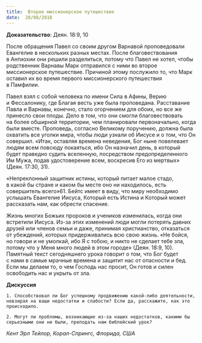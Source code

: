 ```yaml
---
title:  Второе миссионерское путешествие
date:  28/08/2018
---
```


**Доказательство**: Деян. 18:9, 10

После обращения Павел со своим другом Варнавой проповедовали Евангелие в нескольких разных местах. После благовествования в Антиохии они решили разделиться, потому что Павел не хотел, чтобы родственник Варнавы Марк отправился с ними во второе миссионерское путешествие. Причиной этому послужило то, что Марк оставил их во время первого миссионерского путешествия в Памфилии.

Павел взял с собой человека по имени Сила в Афины, Верию и Фессалонику, где Благая весть уже была проповедана. Расставание Павла и Варнавы, конечно, стало огорчением для обоих, но все же принесло свои плоды. Дело в том, что они смогли благовествовать на более обширной территории, чем планировали первоначально, когда были вместе. Проповедь, согласно Великому поручению, должна была охватить все уголки мира, чтобы люди узнали об Иисусе и о том, что Он совершил. «Итак, оставляя времена неведения, Бог ныне повелевает людям всем повсюду покаяться, ибо Он назначил день, в который будет праведно судить вселенную, посредством предопределенного Им Мужа, подав удостоверение всем, воскресив Его из мертвых» (Деян. 17:30, 31).

«Непреклонный защитник истины, который питает малое стадо, в какой бы стране и каком бы месте оно ни находилось, есть совершитель всего»61. Бейтс имеет в виду, что миру необходимо услышать Евангелие Иисуса, Который есть Истина и Который может рассказать нам, как обрести спасение.

Жизнь многих Божьих пророков и учеников изменилась, когда они встретили Иисуса. Из-за этих изменений люди могли потерять давних друзей или членов семьи и даже, принимая христианство, отказаться от убеждений, которых придерживались всю свою жизнь. «Не бойся, но говори и не умолкай, ибо Я с тобою, и никто не сделает тебе зла, потому что у Меня много людей в этом городе» (Деян. 18:9, 10). Памятный текст сегодняшнего урока говорит о том, что Бог будет с нами в самые мрачные времена и защитит нас от опасности и бед. Если мы делаем то, о чем Господь нас просит, Он готов и силен освободить нас и укрыть от зла.

**Дискуссия**

`1.	Способствовал ли Бог успешному продвижению какой-либо деятельности, невзирая на ваши недостатки и слабости? Если да, расскажите, как это происходило.`

`2.	Могут ли проблемы, возникающие из-за наших недостатков, какими бы серьезными они ни были, преподать нам библейский урок?`

_Кент Эрл Тейлор, Корал-Спрингс, Флорида, США_